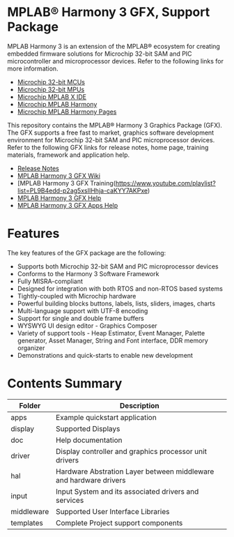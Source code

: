 # MPLAB® Harmony 3 GFX, Support Package

MPLAB Harmony 3 is an extension of the MPLAB® ecosystem for creating
embedded firmware solutions for Microchip 32-bit SAM and PIC microcontroller
and microprocessor devices.  Refer to the following links for more information.
 - [Microchip 32-bit MCUs](https://www.microchip.com/design-centers/32-bit)
 - [Microchip 32-bit MPUs](https://www.microchip.com/design-centers/32-bit-mpus)
 - [Microchip MPLAB X IDE](https://www.microchip.com/mplab/mplab-x-ide)
 - [Microchip MPLAB Harmony](https://www.microchip.com/mplab/mplab-harmony)
 - [Microchip MPLAB Harmony Pages](https://microchip-mplab-harmony.github.io/)

This repository contains the MPLAB® Harmony 3 Graphics Package (GFX).  The
GFX supports a free fast to market, graphics software development environment for Microchip 32-bit SAM and PIC microprocessor devices.  Refer to
the following GFX links for release notes, home page, training materials, framework and application help.
 - [Release Notes](./release_notes.md)
 - [MPLAB Harmony 3 GFX Wiki](https://github.com/Microchip-MPLAB-Harmony/gfx/wiki)
 - [MPLAB Harmony 3 GFX Training(https://www.youtube.com/playlist?list=PL9B4edd-p2ag5xsIIHhja-caKYY7AKPxe)
 - [MPLAB Harmony 3 GFX Help](https://github.com/Microchip-MPLAB-Harmony/gfx/tree/master/doc)
 - [MPLAB Harmony 3 GFX Apps Help](https://github.com/Microchip-MPLAB-Harmony/gfx_apps/tree/master/doc)

# Features

The key features of the GFX package are the following:

- Supports both Microchip 32-bit SAM and PIC microprocessor devices
- Conforms to the Harmony 3 Software Framework
- Fully MISRA-compliant
- Designed for integration with both RTOS and non-RTOS based systems
- Tightly-coupled with Microchip hardware
- Powerful building blocks buttons, labels, lists, sliders, images, charts
- Multi-language support with UTF-8 encoding
- Support for single and double frame buffers
- WYSWYG UI design editor - Graphics Composer
- Variety of support tools - Heap Estimator, Event Manager, Palette generator, Asset Manager, String and Font interface, DDR memory organizer
- Demonstrations and quick-starts to enable new development

# Contents Summary

| Folder     | Description                                  |
|------------|----------------------------------------------|
| apps       | Example quickstart application |
| display    | Supported Displays |
| doc        | Help documentation                            |
| driver     | Display controller and graphics processor unit drivers |
| hal        | Hardware Abstration Layer between middleware and hardware drivers |
| input      | Input System and its associated drivers and services |
| middleware | Supported User Interface Libraries |
| templates | Complete Project support components |

